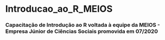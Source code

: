 # Introducao_ao_R_MEIOS

### Capacitação de Introdução ao R voltada à equipe da MEIOS - Empresa Júnior de Ciências Sociais promovida em 07/2020
